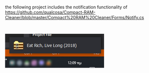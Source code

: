the following project includes the notification functionality of 
https://github.com/qualcosa/Compact-RAM-Cleaner/blob/master/Compact%20RAM%20Cleaner/Forms/Notify.cs  

&nbsp;
  
![img](shot.png)